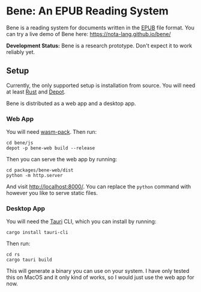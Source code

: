 # Bene: An EPUB Reading System

Bene is a reading system for documents written in the [EPUB](https://www.w3.org/TR/epub-overview-33/) file format. You can try a live demo of Bene here: <https://nota-lang.github.io/bene/>

**Development Status:** Bene is a research prototype. Don't expect it to work reliably yet.

## Setup

Currently, the only supported setup is installation from source. You will need at least [Rust](https://rustup.rs/) and [Depot](https://github.com/cognitive-engineering-lab/depot?tab=readme-ov-file#installation).

Bene is distributed as a web app and a desktop app. 

### Web App

You will need [wasm-pack](https://rustwasm.github.io/wasm-pack/installer/). Then run:

```
cd bene/js
depot -p bene-web build --release
```

Then you can serve the web app by running:

```
cd packages/bene-web/dist
python -m http.server
```

And visit <http://localhost:8000/>. You can replace the `python` command with however you like to serve static files.

### Desktop App

You will need the [Tauri](https://tauri.app/) CLI, which you can install by running:

```
cargo install tauri-cli
```

Then run:

```
cd rs
cargo tauri build
```

This will generate a binary you can use on your system. I have only tested this on MacOS and it only kind of works, so I would just use the web app for now.